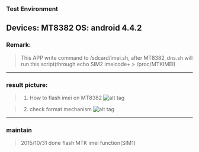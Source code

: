 ### Test Environment
Devices: MT8382
OS: android 4.4.2
---

### Remark:
>This APP write command to /sdcard/imei.sh, after MT8382_dns.sh will run this script(through echo SIM2 imeicode+ >  /proc/MTKIMEI) 

---

### result picture:
> 1. How to flash imei on MT8382
![alt tag](https://github.com/showoowohs/Po_git/blob/master/MT8382FlashIMEI/demo/flash_imei.gif)

> 2. check format mechanism
![alt tag](https://github.com/showoowohs/Po_git/blob/master/MT8382FlashIMEI/demo/check_format.gif)

---

### maintain
> 2015/10/31 done flash MTK imei function(SIM1)  
